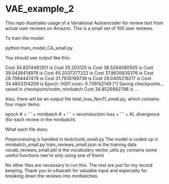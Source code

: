 # VAE_example_2

This repo illustrates usage of a Variational Autoencoder for review text from actual user reviews on Amazon. This is a small set of 100 user reviews.

To train the model:

python train_model_CA_small.py

You should see output like this:

Cost 34.8374481201 is
Cost 35.203125 is
Cost 38.5284080505 is
Cost 39.0439414978 is
Cost 45.2037277222 is
Cost 37.8635635376 is
Cost 28.7984447479 is
Cost 31.7935199738 is
Cost 29.0405216217 is
Cost 34.4803314209 is
Epoch: 0001 cost= 0.739152149
 [*] Saving checkpoints...
saved in checkpoint/nvdm_minibatch
Cost 34.8526992798 is
...

Also, there will be an output file total_loss_Nov11_small.py, which contains four major items:

epoch # + ' ' + minibatch # + ' ' + reconstuction loss + ' ' + KL divergence (for each review in the minibatch).

What each file does:

Preprocessing is handled in testchunk_small.py
The model is coded up in minibatch_small.py
train_reviews_small.json is the training data
vocab_reviews_small.pkl is the vocabulary
vector_utils.py contains some useful functions (we're only using one of them)

No other files are necessary to run this. The rest are just for my record keeping. Thank you to s4sarath for valuable input and especially for breaking down the reviews into minibatches.



